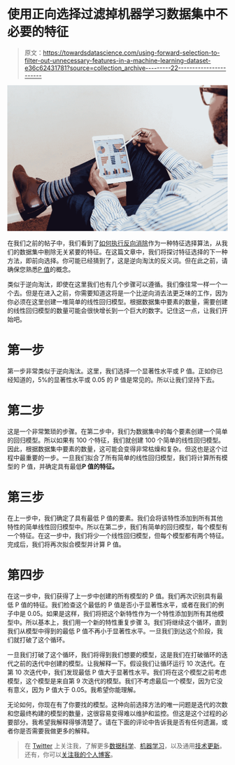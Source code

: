 # 使用正向选择过滤掉机器学习数据集中不必要的特征

> 原文：<https://towardsdatascience.com/using-forward-selection-to-filter-out-unnecessary-features-in-a-machine-learning-dataset-e36c62431781?source=collection_archive---------22----------------------->

![](img/552eaa69f6da8f0ae8bbdd60094a4920.png)

在我们之前的帖子中，我们看到了[如何执行反向消除](/backward-elimination-for-feature-selection-in-machine-learning-c6a3a8f8cef4)作为一种特征选择算法，从我们的数据集中剔除无关紧要的特征。在这篇文章中，我们将探讨特征选择的下一种方法，即前向选择。你可能已经猜到了，这是逆向淘汰的反义词。但在此之前，请确保您熟悉[P 值](/null-hypothesis-and-the-p-value-fdc129db6502)的概念。

类似于逆向淘汰，即使在这里我们也有几个步骤可以遵循。我们像往常一样一个一个去。但是在进入之前，你需要知道这将是一个比逆向消去法更乏味的工作，因为你必须在这里创建一堆简单的线性回归模型。根据数据集中要素的数量，需要创建的线性回归模型的数量可能会很快增长到一个巨大的数字。记住这一点，让我们开始吧。

# 第一步

第一步非常类似于逆向淘汰。这里，我们选择一个显著性水平或 P 值。正如你已经知道的，5%的显著性水平或 0.05 的 P 值是常见的。所以让我们坚持下去。

# 第二步

这是一个非常繁琐的步骤。在第二步中，我们为数据集中的每个要素创建一个简单的回归模型。所以如果有 100 个特征，我们就创建 100 个简单的线性回归模型。因此，根据数据集中要素的数量，这可能会变得非常枯燥和复杂。但这也是这个过程中最重要的一步。一旦我们拟合了所有简单的线性回归模型，我们将计算所有模型的 P 值，并确定具有最低**P 值的特征。**

# 第三步

在上一步中，我们确定了具有最低 P 值的要素。我们会将该特性添加到所有其他特性的简单线性回归模型中。所以在第二步，我们有简单的回归模型，每个模型有一个特征。在这一步中，我们将少一个线性回归模型，但每个模型都有两个特征。完成后，我们将再次拟合模型并计算 P 值。

# 第四步

在这一步中，我们获得了上一步中创建的所有模型的 P 值。我们再次识别具有最低 P 值的特征。我们检查这个最低的 P 值是否小于显著性水平，或者在我们的例子中是 0.05。如果是这样，我们将把这个新特性作为一个特性添加到所有其他模型中。所以基本上，我们用一个新的特性重复步骤 3。我们将继续这个循环，直到我们从模型中得到的最低 P 值不再小于显著性水平。一旦我们到达这个阶段，我们就打破了这个循环。

一旦我们打破了这个循环，我们将得到我们想要的模型，这是我们在打破循环的迭代之前的迭代中创建的模型。让我解释一下。假设我们让循环运行 10 次迭代。在第 10 次迭代中，我们发现最低 P 值大于显著性水平。我们将在这个模型之前考虑模型，这个模型是来自第 9 次迭代的模型。我们不考虑最后一个模型，因为它没有意义，因为 P 值大于 0.05。我希望你能理解。

无论如何，你现在有了你要找的模型。这种向前选择方法的唯一问题是迭代的次数和您最终构建的模型的数量，这很容易变得难以维护和监控。但这是这个过程的必要部分。我希望我解释得够清楚了。请在下面的评论中告诉我是否有任何遗漏，或者你是否需要我做更多的解释。

> 在 [Twitter](https://twitter.com/contactsunny) 上关注我，了解更多[数据科学](https://blog.contactsunny.com/tag/data-science)、[机器学习](https://blog.contactsunny.com/tag/machine-learning)，以及通用[技术更新](https://blog.contactsunny.com/category/tech)。还有，你可以[关注我的个人博客](https://blog.contactsunny.com/)。